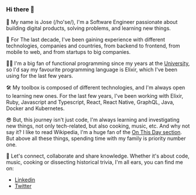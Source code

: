 ### Hi there 👋

🙋 My name is Jose (/ho'se/), I'm a Software Engineer passionate about building digital products, solving problems, and learning new things. 

💼 For The last decade, I've been gaining experience with different technologies, companies and countries, from backend to frontend, from mobile to web, and from startups to big companies. 

🧑‍💻 I'm a big fan of functional programming since my years at the [University](https://fic.udc.es/), so I'd say my favourite programming language is Elixir, which I've been using for the last few years. 

🛠️ My toolbox is composed of different technologies, and I'm always open to learning new ones. For the last few years, I've been working with Elixir, Ruby, Javascript and Typescript, React, React Native, GraphQL, Java, Docker and Kubernetes. 

😎 But, this journey isn't just code, I'm always learning and investigating new things, not only tech-related, but also cooking, music, etc. And why not say it? I like to read Wikipedia, I'm a huge fan of the [On This Day section](https://en.wikipedia.org/wiki/Wikipedia:On_this_day/Today). But above all these things, spending time with my family is priority number one.

🚀 Let's connect, collaborate and share knowledge. Whether it's about code, music, cooking or dissecting historical trivia, I'm all ears, you can find me on:

 - [Linkedin](https://www.linkedin.com/in/josesebio/)
 - [Twitter](https://twitter.com/sechosebio)  
